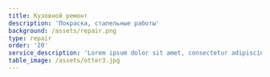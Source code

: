 ```yaml
---
title: Кузовной ремонт
description: 'Покраска, стапельные работы'
background: /assets/repair.png
type: repair
order: '20'
service_description: 'Lorem ipsum dolor sit amet, consectetur adipiscing elit, sed do eiusmod tempor incididunt ut labore et dolore magna aliqua. Ut enim ad minim veniam, quis nostrud exercitation ullamco laboris nisi ut aliquip ex ea commodo consequat. Duis aute irure dolor in reprehenderit in voluptate velit esse cillum dolore eu fugiat nulla pariatur. Excepteur sint occaecat cupidatat non proident, sunt in culpa qui officia deserunt mollit anim id est laborum.'
table_image: /assets/otter3.jpg
---
```


